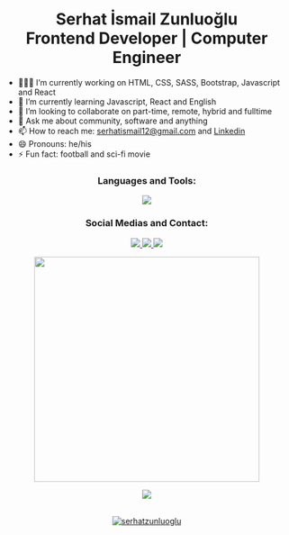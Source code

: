 <h1 align="center"> <b>  Serhat İsmail Zunluoğlu<br/>  Frontend Developer | Computer Engineer </b></h1>

<div>
<ul>
    <li>👨🏻‍💻 I’m currently working on HTML, CSS, SASS, Bootstrap, Javascript and React</li>
    <li>📖 I’m currently learning Javascript, React and English</li>
    <li>👯 I’m looking to collaborate on part-time, remote, hybrid and fulltime</li>
    <li>💬 Ask me about community, software and anything</li>
    <li>📫 How to reach me: <a target="_blank" href="mailto:serhatismail12@gmail.com">serhatismail12@gmail.com</a>  and <a target="_blank" href="https://www.linkedin.com/in/serhatzunluoglu/">Linkedin</a></li>
    <li>😄 Pronouns: he/his</li>
    <li>⚡ Fun fact: football and sci-fi movie</li>
    </ul>
</div>

<h3 align="center">Languages and Tools:</h3>
<p align="center">
  <a href="https://skillicons.dev">
    <img src="https://skillicons.dev/icons?i=html,css,sass,bootstrap,tailwind,styledcomponents,js,react,vite,git,gitlab,yarn,npm,netlify,figma,vscode&perline=10" />
  </a>
</p>

<h3 align="center">Social Medias and Contact:</h3>
<p align="center">
  <a target="_blank" href="https://www.linkedin.com/in/serhatzunluoglu/">
    <img src="https://skillicons.dev/icons?i=linkedin&perline=10" />
  </a>
     <a target="_blank" href="https://www.instagram.com/harry_codder/">
    <img src="https://skillicons.dev/icons?i=instagram&perline=10" />
  </a>
     <a target="_blank" href="mailto:serhatismail12@gmail.com">
    <img src="https://skillicons.dev/icons?i=gmail&perline=10" />
</p>

<p align="center">
<img src="https://media.giphy.com/media/SWoSkN6DxTszqIKEqv/giphy.gif" width="400" />
</p>

<div align="center">
<img src="https://komarev.com/ghpvc/?username=serhat-zunluoglu&&style=flat-square" align="center" />
</div>  

<br/>

<p align="center">
  <img src="https://github-readme-stats.vercel.app/api/top-langs?username=serhatzunluoglu&show_icons=true&theme=radical&locale=en&layout=compact" alt="serhatzunluoglu"/>
</p>

